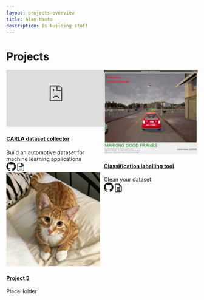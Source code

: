 ```yaml
---
layout: projects-overview
title: Alan Naoto
description: Is building stuff
---
```


# Projects

<!-- CARLA dataset -->
<div class="card" style="float: left; width: 49%">
    <div class="iframe-container">
        <iframe src="https://www.youtube.com/embed/gEMXanC8I6w" frameborder="0" allow="accelerometer; autoplay; encrypted-media; gyroscope; picture-in-picture" allowfullscreen></iframe>
    </div>                
    <div class="container">
        <h4><b><a href="project-1.html" class="project-link">CARLA dataset collector</a></b></h4>
        Build an automotive dataset for machine learning applications
        <br>
        <a href="https://github.com/AlanNaoto/carla-dataset-runner"><img alt="Source code" src="assets/imgs/GitHub-Mark-64px.png" width="10%"></a>
        <a href="project-1.html"><img alt="Project page" src="assets/imgs/project-page.png" width="7.5%"></a>
    </div>
</div>

<!-- Classification annotation tool -->
<div class="card" style="float: right; width: 49%">        
    <a href="project-2.html"><img src="assets/imgs/classification_tool.png" alt="GUI for the tool"></a>
    <div class="container">
        <h4><b><a href="project-2.html" class="project-link">Classification labelling tool</a></b></h4>
        Clean your dataset
        <br>
        <a href="https://github.com/AlanNaoto/Dataset_GUI_labelling_tool"><img alt="Source code" src="assets/imgs/GitHub-Mark-64px.png" width="10%"></a>
        <a href="project-2.html"><img alt="Project page" src="assets/imgs/project-page.png" width="7.5%"></a>
    </div>
</div>

<div class="card" style="float: left; width: 49%">        
    <img src="cat.jpeg" alt="Catzie">
    <div class="container">          
        <h4><b><a href="project-3.html" class="project-link">Project 3</a></b></h4>
        <p>PlaceHolder</p>
    </div>
</div>

<!-- References -->
<!-- project-page.png made by Sergey Ershov from https://www.iconfinder.com/icons/2850903/document_file_menu_page_paper_icon-->
